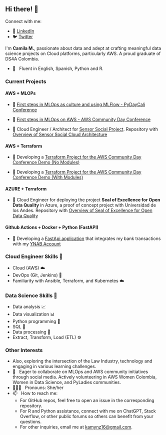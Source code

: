 ## Hi there! 👋

Connect with me:
- 💼 [LinkedIn](https://www.linkedin.com/in/kamymartinez/)
- 🐦 [Twitter](https://twitter.com/KamyBytes)

I'm **Camila M.**, passionate about data and adept at crafting meaningful data science projects on Cloud platforms, particularly AWS. A proud graduate of DS4A Colombia.

* 💬 &nbsp; Fluent in English, Spanish, Python and R. 

### Current Projects

#### AWS + MLOPs

* 🔭 [First steps in MLOps as culture and using MLFlow - PyDayCali Conference](https://github.com/KamyNz/pydaycali2023-mlops-)

* 🔭 [First steps in MLOps on AWS - AWS Community Day Conference](https://github.com/KamyNz/awscomunityday2023)

* 🔭 Cloud Engineer / Architect for [Sensor Social Project](https://poc-obm.caobalab.co/). Repository with [Overview of Sensor Social Cloud Architecture](https://github.com/KamyNz/demo-terraform-2023/tree/main/puj-202302-poc-obm-project)

#### AWS + Terraform

* 🔭 Developing a [Terraform Project for the AWS Community Day Conference Demo (No Modules)](https://github.com/KamyNz/demo-projects-2023/tree/main/awscday2023-terraform-mlflow/project-mlflow)

* 🔭 Developing a [Terraform Project for the AWS Community Day Conference Demo (With Modules)](https://github.com/KamyNz/demo-projects-2023/tree/main/awscday2023-terraform-mlflow/experiment-modules-mlflow)

#### AZURE + Terraform
* 🔭 Cloud Engineer for deploying the project **Seal of Excellence for Open Data Quality** in Azure, a proof of concept project with Universidad de los Andes. Repository with [Overview of Seal of Excellence for Open Data Quality](https://github.com/KamyNz/demo-terraform-2023/blob/main/uniandes-202302-poc-053-mintic/README.md)

#### Github Actions + Docker + Python (FastAPI)
* 🔭 Developing a [FastApi application](https://github.com/TechWizardEngineer/BudgetYNABProgram) that integrates my bank transactions with my [YNAB Account](https://www.ynab.com/)


### Cloud Engineer Skills :dart:
- Cloud (AWS) ☁️
- DevOps (Git, Jenkins) :wrench:
- Familiarity with Ansible, Terraform, and Kubernetes ☁️
  
### Data Science Skills :dart:
- Data analysis :chart_with_upwards_trend:
- Data visualization :bar_chart:
- Python programming :snake:
- SQL :floppy_disk:
- Data processing :arrows_counterclockwise:
- Extract, Transform, Load (ETL) :gear:
  
### Other Interests

* Also, exploring the intersection of the Law Industry, technology and engaging in various learning challenges.
* 🌱 &nbsp; Eager to collaborate on MLOps and AWS community initiatives through social media. Actively volunteering in AWS Women Colombia, Women in Data Science, and PyLadies communities.
* 👩🏻‍💻 &nbsp; Pronouns: She/her
* 📫 &nbsp; How to reach me: 
  * For GitHub repos, feel free to open an issue in the corresponding repository.
  * For R and Python assistance, connect with me on ChatGPT, Stack Overflow, or other public forums so others can benefit from your questions.
  * For other inquiries, email me at kamynz16@gmail.com.
